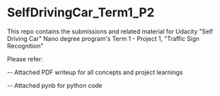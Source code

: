 # SelfDrivingCar_Term1_P2
This repo contains the submissions and related material for Udacity "Self Driving Car" Nano degree program's Term 1 - Project 1, "Traffic Sign Recognition"

Please refer:

-- Attached PDF writeup for all concepts and project learnings

-- Attached pynb for python code
